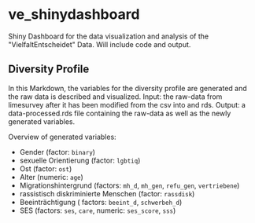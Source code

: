 # ve_shinydashboard
Shiny Dashboard for the data visualization and analysis of the "VielfaltEntscheidet" Data. Will include code and output.

## Diversity Profile

In this Markdown, the variables for the diversity profile are generated and the raw data is described and visualized.
Input: the raw-data from limesurvey after it has been modified from the csv into and rds.
Output: a data-processed.rds file containing the raw-data as well as the newly generated variables.

Overview of generated variables:

- Gender (factor: `binary`)
- sexuelle Orientierung (factor: `lgbtiq`)
- Ost (factor: `ost`)
- Alter (numeric: `age`)
- Migrationshintergrund (factors: `mh_d`, `mh_gen`, `refu_gen`, `vertriebene`)
- rassistisch diskriminierte Menschen (factor: `rassdisk`)
- Beeinträchtigung ( factors: `beeint_d`, `schwerbeh_d`)
- SES (factors: `ses`, `care`, numeric: `ses_score`, `sss`)

